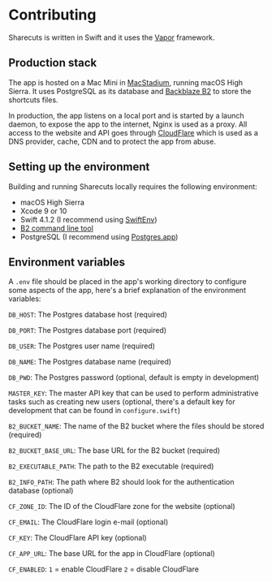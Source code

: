# Contributing

Sharecuts is written in Swift and it uses the [Vapor](https://vapor.codes) framework.

## Production stack

The app is hosted on a Mac Mini in [MacStadium](https://macstadium.com), running macOS High Sierra. It uses PostgreSQL as its database and [Backblaze B2](https://www.backblaze.com/b2/cloud-storage.html) to store the shortcuts files.

In production, the app listens on a local port and is started by a launch daemon, to expose the app to the internet, Nginx is used as a proxy. All access to the website and API goes through [CloudFlare](https://cloudflare.com) which is used as a DNS provider, cache, CDN and to protect the app from abuse.

## Setting up the environment

Building and running Sharecuts locally requires the following environment:

- macOS High Sierra
- Xcode 9 or 10
- Swift 4.1.2 (I recommend using [SwiftEnv](https://github.com/kylef/swiftenv))
- [B2 command line tool](https://www.backblaze.com/b2/docs/quick_command_line.html)
- PostgreSQL (I recommend using [Postgres.app](http://postgresapp.com))

## Environment variables

A `.env` file should be placed in the app's working directory to configure some aspects of the app, here's a brief explanation of the environment variables:

`DB_HOST`: The Postgres database host (required)

`DB_PORT`: The Postgres database port (required)

`DB_USER`: The Postgres user name (required)

`DB_NAME`: The Postgres database name (required)

`DB_PWD`: The Postgres password (optional, default is empty in development)

`MASTER_KEY`: The master API key that can be used to perform administrative tasks such as creating new users (optional, there's a default key for development that can be found in `configure.swift`)

`B2_BUCKET_NAME`: The name of the B2 bucket where the files should be stored (required)

`B2_BUCKET_BASE_URL`: The base URL for the B2 bucket (required)

`B2_EXECUTABLE_PATH`: The path to the B2 executable (required)

`B2_INFO_PATH`: The path where B2 should look for the authentication database (optional)

`CF_ZONE_ID`: The ID of the CloudFlare zone for the website (optional)

`CF_EMAIL`: The CloudFlare login e-mail (optional)

`CF_KEY`: The CloudFlare API key (optional)

`CF_APP_URL`: The base URL for the app in CloudFlare (optional)

`CF_ENABLED`: `1` = enable CloudFlare `2` = disable CloudFlare
